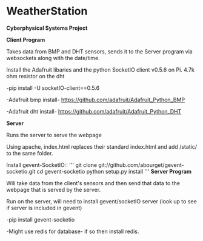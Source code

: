 # WeatherStation
**Cyberphysical Systems Project**

**Client Program**

Takes data from BMP and DHT sensors, sends it to the Server program via websockets along with the date/time.


Install the Adafruit libaries and the  python SocketIO client v0.5.6 on Pi. 4.7k ohm resistor on the dht


-pip install -U socketIO-client==0.5.6

-Adafruit bmp install- https://github.com/adafruit/Adafruit_Python_BMP

-Adafruit dht install- https://github.com/adafruit/Adafruit_Python_DHT



**Server**

Runs the server to serve the webpage

Using apache, index.html replaces their standard index.html and add /static/ to the same folder. 


Install gevent-SocketIO::
'''
  git clone git://github.com/abourget/gevent-socketio.git
  cd gevent-socketio
  python setup.py install
'''
**Server Program**

Will take data from the client's sensors and then send that data to the webpage that is served by the server.

Run on the server, will need to install gevent/socketIO server (look up to see if server is included in gevent)

-pip install gevent-socketio

-Might use redis for database- if so then install redis.

